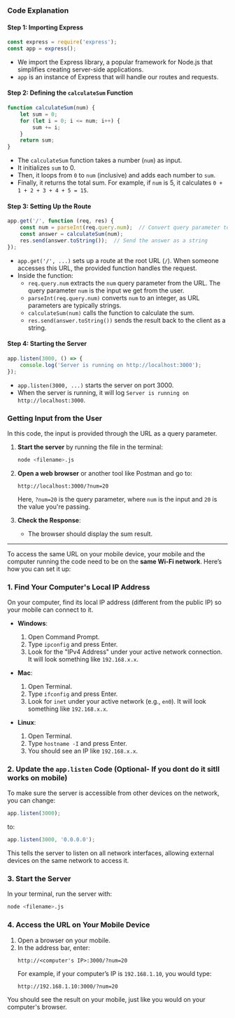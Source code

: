 ### Code Explanation

#### Step 1: Importing Express
```javascript
const express = require('express');
const app = express();
```
- We import the Express library, a popular framework for Node.js that simplifies creating server-side applications.
- `app` is an instance of Express that will handle our routes and requests.

#### Step 2: Defining the `calculateSum` Function
```javascript
function calculateSum(num) {
    let sum = 0;
    for (let i = 0; i <= num; i++) {
        sum += i;
    }
    return sum;
}
```
- The `calculateSum` function takes a number (`num`) as input.
- It initializes `sum` to 0.
- Then, it loops from `0` to `num` (inclusive) and adds each number to `sum`.
- Finally, it returns the total sum. For example, if `num` is 5, it calculates `0 + 1 + 2 + 3 + 4 + 5 = 15`.

#### Step 3: Setting Up the Route
```javascript
app.get('/', function (req, res) {
    const num = parseInt(req.query.num);  // Convert query parameter to integer
    const answer = calculateSum(num);
    res.send(answer.toString());  // Send the answer as a string
});
```
- `app.get('/', ...)` sets up a route at the root URL (`/`). When someone accesses this URL, the provided function handles the request.
- Inside the function:
  - `req.query.num` extracts the `num` query parameter from the URL. The query parameter `num` is the input we get from the user.
  - `parseInt(req.query.num)` converts `num` to an integer, as URL parameters are typically strings.
  - `calculateSum(num)` calls the function to calculate the sum.
  - `res.send(answer.toString())` sends the result back to the client as a string.

#### Step 4: Starting the Server
```javascript
app.listen(3000, () => {
    console.log('Server is running on http://localhost:3000');
});
```
- `app.listen(3000, ...)` starts the server on port 3000.
- When the server is running, it will log `Server is running on http://localhost:3000`.

### Getting Input from the User
In this code, the input is provided through the URL as a query parameter.

1. **Start the server** by running the file in the terminal:
   ```bash
   node <filename>.js
   ```

2. **Open a web browser** or another tool like Postman and go to:
   ```
   http://localhost:3000/?num=20
   ```
   Here, `?num=20` is the query parameter, where `num` is the input and `20` is the value you're passing.

3. **Check the Response**:
   - The browser should display the sum result.

---

To access the same URL on your mobile device, your mobile and the computer running the code need to be on the **same Wi-Fi network**. Here’s how you can set it up:

### 1. Find Your Computer's Local IP Address
On your computer, find its local IP address (different from the public IP) so your mobile can connect to it.

- **Windows**:
  1. Open Command Prompt.
  2. Type `ipconfig` and press Enter.
  3. Look for the "IPv4 Address" under your active network connection. It will look something like `192.168.x.x`.

- **Mac**:
  1. Open Terminal.
  2. Type `ifconfig` and press Enter.
  3. Look for `inet` under your active network (e.g., `en0`). It will look something like `192.168.x.x`.

- **Linux**:
  1. Open Terminal.
  2. Type `hostname -I` and press Enter.
  3. You should see an IP like `192.168.x.x`.

### 2. Update the `app.listen` Code (Optional- If you dont do it sitll works on mobile)
To make sure the server is accessible from other devices on the network, you can change:
```javascript
app.listen(3000);
```
to:
```javascript
app.listen(3000, '0.0.0.0');
```
This tells the server to listen on all network interfaces, allowing external devices on the same network to access it.

### 3. Start the Server
In your terminal, run the server with:
```bash
node <filename>.js
```

### 4. Access the URL on Your Mobile Device
1. Open a browser on your mobile.
2. In the address bar, enter:
   ```
   http://<computer's IP>:3000/?num=20
   ```
   For example, if your computer’s IP is `192.168.1.10`, you would type:
   ```
   http://192.168.1.10:3000/?num=20
   ```

You should see the result on your mobile, just like you would on your computer's browser.